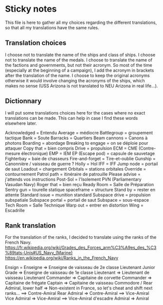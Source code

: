 # Sticky notes

This file is here to gather all my choices regarding the different translations, so that all my translations have the same rules.

## Translation choices

I choose not to translate the name of the ships and class of ships.
I choose not to translate the name of the medals.
I choose to translate the name of the factions and governments, but not their acronym. So most of the time (especially at the beginning of a campaign), I add the acronym in brackets after the translation of the name. I choose to keep the original acronyms otherwise it would involve changing the acronyms of the ships, which makes no sense (USS Arizona is not translated to NEU Arizona in real life...).

## Dictionnary
I will put some translations choices here for the cases where no exact translations can be made.
This can help in case I find these words elsewhere later.

Acknowledged = Entendu
Average = médiocre
Battlegroup = groupement tactique
Bank = Soute
Barracks = Quartiers
Beam cannons = Canons à photons
Boarding = abordage
Breaking to engage = on se déploie pour attaquer
Copy that = bien compris
Drive = propulsion
ECM = CME (Contre-mesure électronique)
EMP = IEM
EP (Escape pod) = capsule de sauvetage
Fighterbay = baie de chasseurs
Fire-and-forget = Tire-et-oublie
Gunship = Canonnière / vaisseau de guerre ?
Holly = Hol
IFF = IFF
Jump node = portail de saut
Loadout = chargement
Orbitals = stations orbitales
Override = contournement
Patrol path = itinéraire de patrouille
Please advise = j'attends vos instructions
Post-Sol = l'Isolement
PVN (Parliamentary Vasudan Navy)
Roger that = bien reçu
Ready Room = Salle de Préparation
Sentry gun = tourelle statique
spaceframe = structure
Stand by = rester en attente
Standard issue = munition standard
Subspace drive = propulsion subspatiale
Subspace portal = portail de saut
Subspace = sous-espace
Tech Room = Salle Technique
Warp out = entrer en distortion
Wing = Escadrille

## Rank translation

For the translation of the ranks, I decided to translate using the ranks of the French Navy.
https://fr.wikipedia.org/wiki/Grades_des_Forces_arm%C3%A9es_des_%C3%89tats-Unis#US_Navy_(Marine)
https://en.wikipedia.org/wiki/Ranks_in_the_French_Navy

Ensign = Enseigne => Enseigne de vaisseau de 2e classe
Lieutenant Junior Grade => Enseigne de vaisseau de 1e classe
Lieutenant => Lieutenant de vaisseau
Lieutenant Commander => Capitaine de corvette
Commander => Capitaine de frégate
Captain => Capitaine de vaisseau
Commodore / Rear Admiral, lower half => Non-existent in France, so let's cheat and shift next ranks... ==> Contre-Amiral
Rear Admiral => Contre-Amiral ==> Vice-Amiral
Vice Admiral => Vice-Amiral ==> Vice-Amiral d'escadre
Admiral => Amiral
